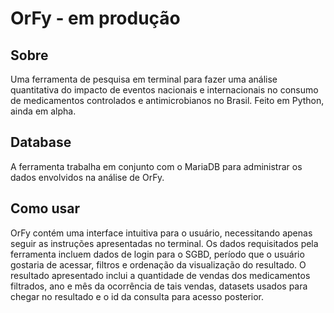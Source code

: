 # OrFy - em produção
## Sobre
Uma ferramenta de pesquisa em terminal para fazer uma análise quantitativa do impacto de eventos nacionais e internacionais no consumo de medicamentos controlados e antimicrobianos no Brasil. Feito em Python, ainda em alpha.

## Database
A ferramenta trabalha em conjunto com o MariaDB para administrar os dados envolvidos na análise de OrFy.

## Como usar
OrFy contém uma interface intuitiva para o usuário, necessitando apenas seguir as instruções apresentadas no terminal. Os dados requisitados pela ferramenta incluem dados de login para o SGBD, período que o usuário gostaria de acessar, filtros e ordenação da visualização do resultado. O resultado apresentado inclui a quantidade de vendas dos medicamentos filtrados, ano e mês da ocorrência de tais vendas, datasets usados para chegar no resultado e o id da consulta para acesso posterior.
